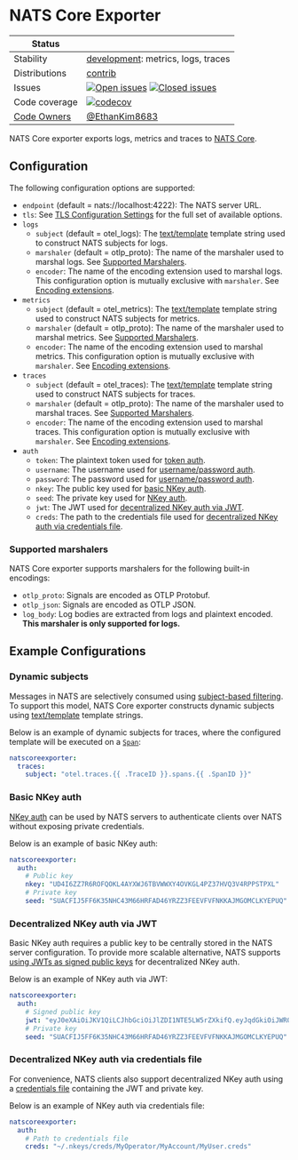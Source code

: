 # NATS Core Exporter

<!-- status autogenerated section -->
| Status        |           |
| ------------- |-----------|
| Stability     | [development]: metrics, logs, traces   |
| Distributions | [contrib] |
| Issues        | [![Open issues](https://img.shields.io/github/issues-search/open-telemetry/opentelemetry-collector-contrib?query=is%3Aissue%20is%3Aopen%20label%3Aexporter%2Fnatscore%20&label=open&color=orange&logo=opentelemetry)](https://github.com/open-telemetry/opentelemetry-collector-contrib/issues?q=is%3Aopen+is%3Aissue+label%3Aexporter%2Fnatscore) [![Closed issues](https://img.shields.io/github/issues-search/open-telemetry/opentelemetry-collector-contrib?query=is%3Aissue%20is%3Aclosed%20label%3Aexporter%2Fnatscore%20&label=closed&color=blue&logo=opentelemetry)](https://github.com/open-telemetry/opentelemetry-collector-contrib/issues?q=is%3Aclosed+is%3Aissue+label%3Aexporter%2Fnatscore) |
| Code coverage | [![codecov](https://codecov.io/github/open-telemetry/opentelemetry-collector-contrib/graph/main/badge.svg?component=exporter_natscore)](https://app.codecov.io/gh/open-telemetry/opentelemetry-collector-contrib/tree/main/?components%5B0%5D=exporter_natscore&displayType=list) |
| [Code Owners](https://github.com/open-telemetry/opentelemetry-collector-contrib/blob/main/CONTRIBUTING.md#becoming-a-code-owner)    | [@EthanKim8683](https://www.github.com/EthanKim8683) |

[development]: https://github.com/open-telemetry/opentelemetry-collector/blob/main/docs/component-stability.md#development
[contrib]: https://github.com/open-telemetry/opentelemetry-collector-releases/tree/main/distributions/otelcol-contrib
<!-- end autogenerated section -->

NATS Core exporter exports logs, metrics and traces to [NATS Core](https://docs.nats.io/).

## Configuration

The following configuration options are supported:

- `endpoint` (default = nats://localhost:4222): The NATS server URL.
- `tls`: See [TLS Configuration Settings](https://github.com/open-telemetry/opentelemetry-collector/blob/main/config/configtls/README.md) for the full set of available options.
- `logs`
  - `subject` (default = otel_logs): The [text/template](https://pkg.go.dev/text/template) template string used to construct NATS subjects for logs.
  - `marshaler` (default = otlp_proto): The name of the marshaler used to marshal logs. See [Supported Marshalers](#supported-marshalers).
  - `encoder`: The name of the encoding extension used to marshal logs. This configuration option is mutually exclusive with `marshaler`. See [Encoding extensions](https://github.com/open-telemetry/opentelemetry-collector-contrib/blob/main/extension/encoding/README.md).
- `metrics`
  - `subject` (default = otel_metrics): The [text/template](https://pkg.go.dev/text/template) template string used to construct NATS subjects for metrics.
  - `marshaler` (default = otlp_proto): The name of the marshaler used to marshal metrics. See [Supported Marshalers](#supported-marshalers).
  - `encoder`: The name of the encoding extension used to marshal metrics. This configuration option is mutually exclusive with `marshaler`. See [Encoding extensions](https://github.com/open-telemetry/opentelemetry-collector-contrib/blob/main/extension/encoding/README.md).
- `traces`
  - `subject` (default = otel_traces): The [text/template](https://pkg.go.dev/text/template) template string used to construct NATS subjects for traces.
  - `marshaler` (default = otlp_proto): The name of the marshaler used to marshal traces. See [Supported Marshalers](#supported-marshalers).
  - `encoder`: The name of the encoding extension used to marshal traces. This configuration option is mutually exclusive with `marshaler`. See [Encoding extensions](https://github.com/open-telemetry/opentelemetry-collector-contrib/blob/main/extension/encoding/README.md).
- `auth`
  - `token`: The plaintext token used for [token auth](https://docs.nats.io/running-a-nats-service/configuration/securing_nats/auth_intro/tokens).
  - `username`: The username used for [username/password auth](https://docs.nats.io/running-a-nats-service/configuration/securing_nats/auth_intro/username_password).
  - `password`: The password used for [username/password auth](https://docs.nats.io/running-a-nats-service/configuration/securing_nats/auth_intro/username_password).
  - `nkey`: The public key used for [basic NKey auth](https://docs.nats.io/running-a-nats-service/configuration/securing_nats/auth_intro/nkey_auth).
  - `seed`: The private key used for [NKey auth](https://docs.nats.io/running-a-nats-service/configuration/securing_nats/auth_intro/nkey_auth).
  - `jwt`: The JWT used for [decentralized NKey auth via JWT](https://docs.nats.io/running-a-nats-service/configuration/securing_nats/auth_intro/jwt).
  - `creds`: The path to the credentials file used for [decentralized NKey auth via credentials file](https://docs.nats.io/using-nats/developer/connecting/creds).

### Supported marshalers

NATS Core exporter supports marshalers for the following built-in encodings:

- `otlp_proto`: Signals are encoded as OTLP Protobuf.
- `otlp_json`: Signals are encoded as OTLP JSON.
- `log_body`: Log bodies are extracted from logs and plaintext encoded. **This marshaler is only supported for logs.**

## Example Configurations

### Dynamic subjects

Messages in NATS are selectively consumed using [subject-based filtering](https://docs.nats.io/nats-concepts/subjects#subject-based-filtering-and-security). To support this model, NATS Core exporter constructs dynamic subjects using [text/template](https://pkg.go.dev/text/template) template strings.

Below is an example of dynamic subjects for traces, where the configured template will be executed on a [`Span`](https://pkg.go.dev/go.opentelemetry.io/collector/pdata/internal/data/protogen/trace/v1#Span):

```yaml
natscoreexporter:
  traces:
    subject: "otel.traces.{{ .TraceID }}.spans.{{ .SpanID }}"
```

### Basic NKey auth

[NKey auth](https://docs.nats.io/running-a-nats-service/configuration/securing_nats/auth_intro/nkey_auth) can be used by NATS servers to authenticate clients over NATS without exposing private credentials.

Below is an example of basic NKey auth:

```yaml
natscoreexporter:
  auth:
    # Public key
    nkey: "UD4I6ZZ7R6ROFQOKL4AYXWJ6TBVWWXY4OVKGL4PZ37HVQ3V4RPPSTPXL"
    # Private key
    seed: "SUACFIJ5FF6K35NHC43M66HRFAD46YRZZ3FEEVFVFNKKAJMGOMCLKYEPUQ"
```

### Decentralized NKey auth via JWT

Basic NKey auth requires a public key to be centrally stored in the NATS server configuration. To provide more scalable alternative, NATS supports [using JWTs as signed public keys](https://docs.nats.io/running-a-nats-service/configuration/securing_nats/auth_intro/jwt) for decentralized NKey auth.

Below is an example of NKey auth via JWT:

```yaml
natscoreexporter:
  auth:
    # Signed public key
    jwt: "eyJ0eXAiOiJKV1QiLCJhbGciOiJlZDI1NTE5LW5rZXkifQ.eyJqdGkiOiJWR0c3TUZFRFRCSkYzQkhGQ0tTNUdCWkpRMlNBVFFPTVNYM1hQU00ySTROV0FJNkpLNE1BIiwiaWF0IjoxNzU1ODI1NDIxLCJpc3MiOiJBQUZBU0lZV1dQSVFSQ1pPMk9YVVIyMlpKRE5SQlpEUjU2Nk5BR09LTUQ2RkNHU1RQWVRJU1VJSCIsIm5hbWUiOiJkdW1teSIsInN1YiI6IlVENEk2Wlo3UjZST0ZRT0tMNEFZWFdKNlRCVldXWFk0T1ZLR0w0UFozN0hWUTNWNFJQUFNUUFhMIiwibmF0cyI6eyJwdWIiOnt9LCJzdWIiOnt9LCJzdWJzIjotMSwiZGF0YSI6LTEsInBheWxvYWQiOi0xLCJ0eXBlIjoidXNlciIsInZlcnNpb24iOjJ9fQ.oiNbwJUDSA8ue65iSAuzlohw4qKlVWU9mhdyZhmvCbweEL5Q1jVesoB2BZ5a76M37iJA5GDWHHaGKfbObmeJCQ"
    # Private key
    seed: "SUACFIJ5FF6K35NHC43M66HRFAD46YRZZ3FEEVFVFNKKAJMGOMCLKYEPUQ"
```

### Decentralized NKey auth via credentials file

For convenience, NATS clients also support decentralized NKey auth using a [credentials file](https://docs.nats.io/using-nats/developer/connecting/creds) containing the JWT and private key.

Below is an example of NKey auth via credentials file:

```yaml
natscoreexporter:
  auth:
    # Path to credentials file
    creds: "~/.nkeys/creds/MyOperator/MyAccount/MyUser.creds"
```
